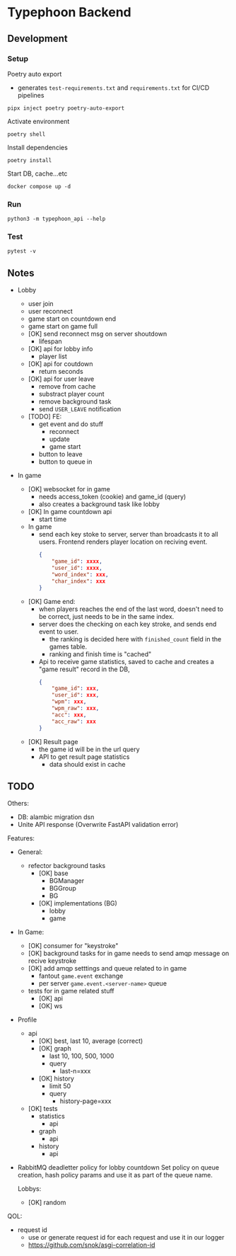 # Typephoon Backend
## Development
### Setup
Poetry auto export
- generates `test-requirements.txt` and `requirements.txt` for CI/CD pipelines
```
pipx inject poetry poetry-auto-export
```
Activate environment
```
poetry shell
```
Install dependencies
```
poetry install
```
Start DB, cache...etc
```
docker compose up -d
```
### Run
```
python3 -m typephoon_api --help
```

### Test
```
pytest -v
```

## Notes
- Lobby
    - user join
    - user reconnect
    - game start on countdown end
    - game start on game full
    - [OK] send reconnect msg on server shoutdown
        - lifespan
    - [OK] api for lobby info
        - player list
    - [OK] api for coutdown
        - return seconds
    - [OK] api for user leave
        - remove from cache
        - substract player count
        - remove background task
        - send `USER_LEAVE` notification
    - [TODO] FE:
        - get event and do stuff
            - reconnect
            - update
            - game start
        - button to leave
        - button to queue in

- In game
    - [OK] websocket for in game
        - needs access_token (cookie) and game_id (query)
        - also creates a background task like lobby
    - [OK] In game countdown api
        - start time
    - In game
        - send each key stoke to server, server than broadcasts it 
            to all users. Frontend renders player location on reciving event.
            ```json
            {
                "game_id": xxxx,
                "user_id": xxxx,
                "word_index": xxx,
                "char_index": xxx
            }
            ```
    - [OK] Game end:
        - when players reaches the end of the last word, doesn't need to be correct,
            just needs to be in the same index.
        - server does the checking on each key stroke, and sends end event to user.
            - the ranking is decided here with `finished_count` field in the games table.
            - ranking and finish time is "cached"
        - Api to receive game statistics, saved to cache and creates a "game result" record in the DB,
            ```json
            {
                "game_id": xxx,
                "user_id": xxx,
                "wpm": xxx,
                "wpm_raw": xxx,
                "acc": xxx,
                "acc_raw": xxx
            }
            ```
    - [OK] Result page 
        - the game id will be in the url query
        - API to get result page statistics
            - data should exist in cache

## TODO
Others:
- DB: alambic migration dsn
- Unite API response (Overwrite FastAPI validation error)

Features:
- General:
    - refector background tasks 
        - [OK] base 
            - BGManager
            - BGGroup
            - BG
        - [OK] implementations (BG)
            - lobby
            - game


- In Game:
    - [OK] consumer for "keystroke"
    - [OK] background tasks for in game needs to send amqp message on recive keystroke
    - [OK] add amqp setttings and queue related to in game
        - fantout `game.event` exchange 
        - per server `game.event.<server-name>` queue 
    - tests for in game related stuff
        - [OK] api 
        - [OK] ws


- Profile
    - api 
        - [OK] best, last 10, average (correct)
        - [OK] graph
            - last 10, 100, 500, 1000
            - query
                - last-n=xxx
        - [OK] history
            - limit 50
            - query
                - history-page=xxx
    - [OK] tests
        - statistics
            - api
        - graph
            - api 
        - history
            - api

- RabbitMQ deadletter policy for lobby countdown
    Set policy on queue creation, hash policy params and use it as part of
    the queue name.
 
    Lobbys:
    - [OK] random 

QOL:
- request id
    - use or generate request id for each request and use it in our logger
    - https://github.com/snok/asgi-correlation-id
